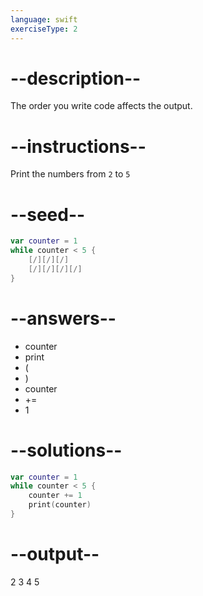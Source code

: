```yaml
---
language: swift
exerciseType: 2
---
```


# --description--

The order you write code affects the output.

# --instructions--

Print the numbers from `2` to `5`

# --seed--

```swift
var counter = 1
while counter < 5 {
    [/][/][/]
    [/][/][/][/]
}
```

# --answers--

- counter
- print
- (
- )
- counter
-  += 
- 1

# --solutions--

```swift
var counter = 1
while counter < 5 {
    counter += 1
    print(counter)
}
```

# --output--

2
3
4
5
